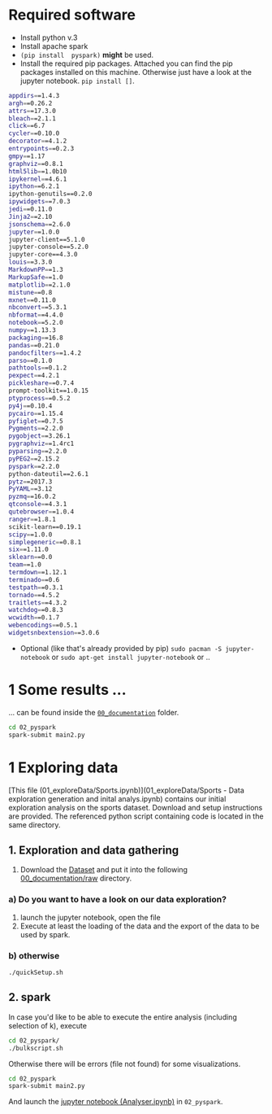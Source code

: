 # Required software 
- Install python v.3 
- Install apache spark
- `(pip install  pyspark)` __might__ be used.
- Install the required pip packages. Attached you can find the pip packages
   installed  on this machine. Otherwise just have a look at the jupyter
notebook. `pip install []`.

```bash
appdirs==1.4.3
argh==0.26.2
attrs==17.3.0
bleach==2.1.1
click==6.7
cycler==0.10.0
decorator==4.1.2
entrypoints==0.2.3
gmpy==1.17
graphviz==0.8.1
html5lib==1.0b10
ipykernel==4.6.1
ipython==6.2.1
ipython-genutils==0.2.0
ipywidgets==7.0.3
jedi==0.11.0
Jinja2==2.10
jsonschema==2.6.0
jupyter==1.0.0
jupyter-client==5.1.0
jupyter-console==5.2.0
jupyter-core==4.3.0
louis==3.3.0
MarkdownPP==1.3
MarkupSafe==1.0
matplotlib==2.1.0
mistune==0.8
mxnet==0.11.0
nbconvert==5.3.1
nbformat==4.4.0
notebook==5.2.0
numpy==1.13.3
packaging==16.8
pandas==0.21.0
pandocfilters==1.4.2
parso==0.1.0
pathtools==0.1.2
pexpect==4.2.1
pickleshare==0.7.4
prompt-toolkit==1.0.15
ptyprocess==0.5.2
py4j==0.10.4
pycairo==1.15.4
pyfiglet==0.7.5
Pygments==2.2.0
pygobject==3.26.1
pygraphviz==1.4rc1
pyparsing==2.2.0
pyPEG2==2.15.2
pyspark==2.2.0
python-dateutil==2.6.1
pytz==2017.3
PyYAML==3.12
pyzmq==16.0.2
qtconsole==4.3.1
qutebrowser==1.0.4
ranger==1.8.1
scikit-learn==0.19.1
scipy==1.0.0
simplegeneric==0.8.1
six==1.11.0
sklearn==0.0
team==1.0
termdown==1.12.1
terminado==0.6
testpath==0.3.1
tornado==4.5.2
traitlets==4.3.2
watchdog==0.8.3
wcwidth==0.1.7
webencodings==0.5.1
widgetsnbextension==3.0.6
```
-  Optional (like that's already provided by pip) 
   `sudo pacman -S jupyter-notebook` or `sudo apt-get install jupyter-notebook`
or ..

# 1 Some results ...
... can be found inside  the [`00_documentation`](00_documentation) folder.


```bash
cd 02_pyspark
spark-submit main2.py
```


# 1 Exploring data
[This file (01_exploreData/Sports.ipynb)](01_exploreData/Sports - Data exploration generation and inital analys.ipynb)  contains 
our initial exploration analysis on the sports dataset. Download and setup
instructions are provided. The referenced python script containing code is
located in the same directory.  


## 1.  Exploration and data gathering
1. Download the [Dataset](https://archive.ics.uci.edu/ml/datasets/Daily+and+Sports+Activities)
and put it into the following [00_documentation/raw](00_documentation/raw/sports) directory. 

### a) Do you want to have a look on our data exploration? 
1. launch the jupyter notebook, open the file
2. Execute at least the loading of the data and the export of the data to be
   used by spark. 

### b) otherwise
`./quickSetup.sh`



## 2.  spark 

In case you'd like to be able to execute the entire analysis (including
selection of k), execute
```bash
cd 02_pyspark/ 
./bulkscript.sh
```
Otherwise there will be errors (file not found) for some visualizations.

```bash
cd 02_pyspark
spark-submit main2.py
```      
And launch the [jupyter notebook (Analyser.ipynb)](02_pyspark/Analyser.ipynb) in `02_pyspark`.


